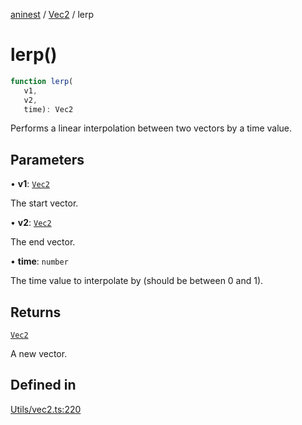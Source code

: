 [aninest](../../index.md) / [Vec2](../index.md) / lerp

# lerp()

```ts
function lerp(
   v1, 
   v2, 
   time): Vec2
```

Performs a linear interpolation between two vectors by a time value.

## Parameters

• **v1**: [`Vec2`](../type-aliases/Vec2.md)

The start vector.

• **v2**: [`Vec2`](../type-aliases/Vec2.md)

The end vector.

• **time**: `number`

The time value to interpolate by (should be between 0 and 1).

## Returns

[`Vec2`](../type-aliases/Vec2.md)

A new vector.

## Defined in

[Utils/vec2.ts:220](https://github.com/zphrs/aninest/blob/c0759892862ca3c4697d159317f2939666662924/core/src/Utils/vec2.ts#L220)
